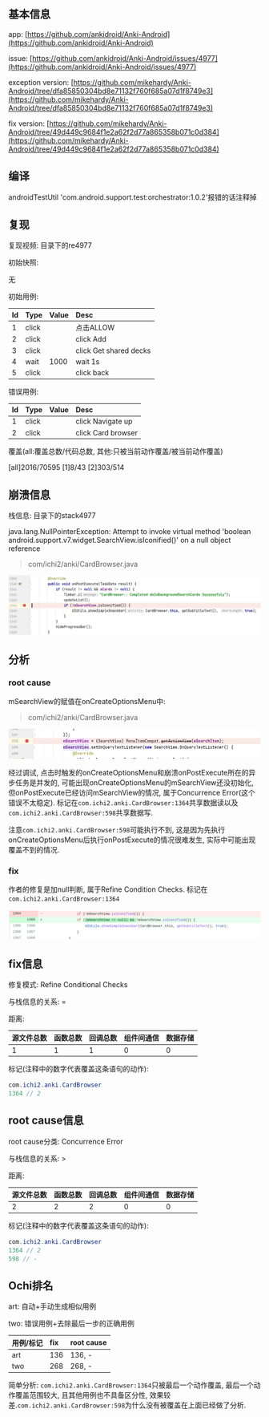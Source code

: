 ## 基本信息

app: [https://github.com/ankidroid/Anki-Android](https://github.com/ankidroid/Anki-Android)

issue: [https://github.com/ankidroid/Anki-Android/issues/4977](https://github.com/ankidroid/Anki-Android/issues/4977)

exception version: [https://github.com/mikehardy/Anki-Android/tree/dfa85850304bd8e71132f760f685a07d1f8749e3](https://github.com/mikehardy/Anki-Android/tree/dfa85850304bd8e71132f760f685a07d1f8749e3)

fix version: [https://github.com/mikehardy/Anki-Android/tree/49d449c9684f1e2a62f2d77a865358b071c0d384](https://github.com/mikehardy/Anki-Android/tree/49d449c9684f1e2a62f2d77a865358b071c0d384)

## 编译

androidTestUtil 'com.android.support.test:orchestrator:1.0.2'报错的话注释掉

## 复现

复现视频: 目录下的re4977

初始快照:

无

初始用例:

|Id|Type|Value|Desc|
|:----|:----|:----|:----|
|1|click|    |点击ALLOW|
|2|click|    |click Add|
|3|click|    |click Get shared decks|
|4|wait|1000|wait 1s|
|5|click|    |click back|

错误用例:

|Id|Type|Value|Desc|
|:----|:----|:----|:----|
|1|click|    |click Navigate up|
|2|click|    |click Card browser|

覆盖(all:覆盖总数/代码总数, 其他:只被当前动作覆盖/被当前动作覆盖)

[all]2016/70595 [1]8/43 [2]303/514 

## 崩溃信息

栈信息: 目录下的stack4977

java.lang.NullPointerException: Attempt to invoke virtual method 'boolean android.support.v7.widget.SearchView.isIconified()' on a null object reference

> com/ichi2/anki/CardBrowser.java

![image-20220308202321106](README.assets/image-20220308202321106.png)

## 分析

### root cause

mSearchView的赋值在onCreateOptionsMenu中:

> com/ichi2/anki/CardBrowser.java

![image-20220308202326076](README.assets/image-20220308202326076.png)

经过调试, 点击时触发的onCreateOptionsMenu和崩溃onPostExecute所在的异步任务是并发的, 可能出现onCreateOptionsMenu的mSearchView还没初始化, 但onPostExecute已经访问mSearchView的情况, 属于Concurrence Error(这个错误不太稳定). 标记在`com.ichi2.anki.CardBrowser:1364`共享数据读以及`com.ichi2.anki.CardBrowser:598`共享数据写.

注意`com.ichi2.anki.CardBrowser:598`可能执行不到, 这是因为先执行onCreateOptionsMenu后执行onPostExecute的情况很难发生,  实际中可能出现覆盖不到的情况.

### fix

作者的修复是加null判断, 属于Refine Condition Checks. 标记在`com.ichi2.anki.CardBrowser:1364`

![image-20220406231227728](README.assets/image-20220406231227728.png)

## fix信息

修复模式: Refine Conditional Checks

与栈信息的关系: =

距离:

|源文件总数|函数总数|回调总数|组件间通信|数据存储|
|:----|:----|:----|:----|:----|
|1|1|1|0|0|

标记(注释中的数字代表覆盖这条语句的动作):

```java
com.ichi2.anki.CardBrowser
1364 // 2
```
## root cause信息

root cause分类: Concurrence Error

与栈信息的关系: >

距离:

|源文件总数|函数总数|回调总数|组件间通信|数据存储|
|:----|:----|:----|:----|:----|
|2|2|2|0|0|

标记(注释中的数字代表覆盖这条语句的动作):

```java
com.ichi2.anki.CardBrowser
1364 // 2
598 // -
```
## Ochi排名

art: 自动+手动生成相似用例

two: 错误用例+去除最后一步的正确用例

|用例/标记|fix|root cause|
|:----|:----|:----|
|art|136|136, -|
|two|268|268, -|

简单分析: `com.ichi2.anki.CardBrowser:1364`只被最后一个动作覆盖, 最后一个动作覆盖范围较大, 且其他用例也不具备区分性, 效果较差.`com.ichi2.anki.CardBrowser:598`为什么没有被覆盖在上面已经做了分析.

